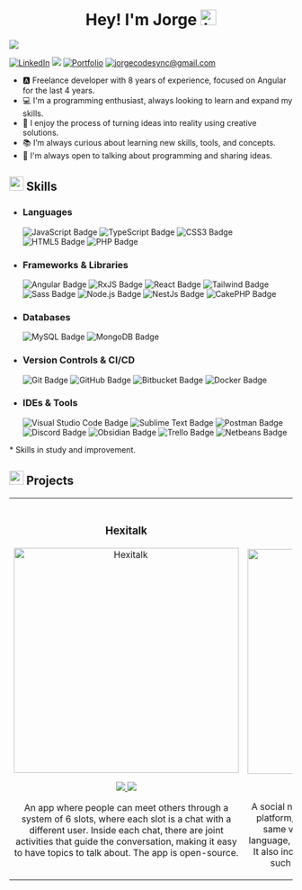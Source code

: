 <h1 align="center"> Hey! I'm Jorge <img src="https://user-images.githubusercontent.com/1303154/88677602-1635ba80-d120-11ea-84d8-d263ba5fc3c0.gif" width="28px" alt="hi"></h1>

[<img src="https://live.staticflickr.com/65535/54086743426_f6f51a8854_h.jpg" />](https://jorge.staycode.dev/)

[![LinkedIn](https://img.shields.io/badge/Jorge%20Estébanez-%230077B5.svg?logo=linkedin&logoColor=white)](https://www.linkedin.com/in/jorge-estebanez-martin/)
![](https://komarev.com/ghpvc/?username=jorge-code-sync&color=b41e6e)
[![Portfolio](https://img.shields.io/badge/Portfolio-a31995.svg?logoColor=white)](https://jorge.staycode.dev/)
[![jorgecodesync@gmail.com](https://img.shields.io/badge/jorgecodesync@gmail.com-7414b5.svg?logoColor=white)](mailto:jorgecodesync@gmail.com)

- 🅰️ Freelance developer with 8 years of experience, focused on Angular for the last 4 years.
- 💻 I'm a programming enthusiast, always looking to learn and expand my skills.
- :seedling: I enjoy the process of turning ideas into reality using creative solutions.
- 📚 I’m always curious about learning new skills, tools, and concepts.
- :speech_balloon: I'm always open to talking about programming and sharing ideas.

## <img src="https://media2.giphy.com/media/QssGEmpkyEOhBCb7e1/giphy.gif?cid=ecf05e47a0n3gi1bfqntqmob8g9aid1oyj2wr3ds3mg700bl&rid=giphy.gif" width ="25"> <b>Skills</b>
- ### Languages
    ![JavaScript Badge](https://img.shields.io/badge/Javascript-323330.svg?&logo=javascript&logoColor=F7DF1E&style=flat)
    ![TypeScript Badge](https://img.shields.io/badge/TypeScript-3178C6?logo=typescript&logoColor=fff&style=flat)
    ![CSS3 Badge](https://img.shields.io/badge/CSS3-1572B6.svg?&logo=css3&logoColor=white&style=flat) 
    ![HTML5 Badge](https://img.shields.io/badge/HTML5-E34F26.svg?&logo=html5&logoColor=white&style=flat) 
    ![PHP Badge](https://custom-icon-badges.demolab.com/badge/PHP-777BB4.svg?logo=php&logoColor=white)

- ### Frameworks & Libraries
    ![Angular Badge](https://img.shields.io/badge/Angular-961a89.svg?&logo=angular&logoColor=white&style=flat)
    ![RxJS Badge](https://img.shields.io/badge/RxJs-B7178C.svg?logo=reactivex&logoColor=white&style=flat)
    ![React Badge](https://img.shields.io/badge/React*-20232a.svg?&logo=react&logoColor=61DAFB&style=flat)
    ![Tailwind Badge](https://img.shields.io/badge/Tailwind-38b2ac.svg?&logo=tailwind-css&logoColor=white&style=flat)
    ![Sass Badge](https://img.shields.io/badge/Sass-ff69b4.svg?&logo=sass&logoColor=white&style=flat)
    ![Node.js Badge](https://img.shields.io/badge/Node.js-393?logo=nodedotjs&logoColor=fff&style=flat)
    ![NestJs Badge](https://img.shields.io/badge/NestJs-e0234e.svg?&logo=nestjs&logoColor=white&style=flat)
    ![CakePHP Badge](https://img.shields.io/badge/CakePHP-e52b3f.svg?&logo=cakephp&logoColor=white&style=flat)

- ### Databases     
    ![MySQL Badge](https://img.shields.io/badge/MySQL-4479a1.svg?&logo=mysql&logoColor=white&style=flat)
    ![MongoDB Badge](https://img.shields.io/badge/MongoDB-4ea94b.svg?&logo=mongodb&logoColor=white&style=flat) 

- ### Version Controls & CI/CD
    ![Git Badge](https://img.shields.io/badge/Git-F05032?logo=git&logoColor=fff&style=flat)
    ![GitHub Badge](https://img.shields.io/badge/GitHub-181717?logo=github&logoColor=fff&style=flat)
    ![Bitbucket Badge](https://img.shields.io/badge/Bitbucket-107cd2?logo=bitbucket&logoColor=fff&style=flat)
    ![Docker Badge](https://img.shields.io/badge/Docker*-2496ED?logo=docker&logoColor=fff&style=flat)

- ### IDEs & Tools
    ![Visual Studio Code Badge](https://img.shields.io/badge/Visual%20Studio%20Code-007ACC?logo=visualstudiocode&logoColor=fff&style=flat)
    ![Sublime Text Badge](https://img.shields.io/badge/Sublime%20Text-FF9800?logo=sublimetext&logoColor=fff&style=flat)
    ![Postman Badge](https://img.shields.io/badge/Postman-FF6C37?logo=postman&logoColor=fff&style=flat)
    ![Discord Badge](https://img.shields.io/badge/Discord-5865F2?logo=discord&logoColor=fff&style=flat)
    ![Obsidian Badge](https://img.shields.io/badge/Obsidian-6539bc?logo=obsidian&logoColor=fff&style=flat)
    ![Trello Badge](https://img.shields.io/badge/Trello-0052CC?logo=trello&logoColor=fff&style=flat)
    ![Netbeans Badge](https://img.shields.io/badge/Netbeans-1b6ac6?style=flat)

<p>* Skills in study and improvement.</p>

## <img src="https://media2.giphy.com/media/QssGEmpkyEOhBCb7e1/giphy.gif?cid=ecf05e47a0n3gi1bfqntqmob8g9aid1oyj2wr3ds3mg700bl&rid=giphy.gif" width ="25"> <b>Projects</b>

<table>
<tr>
<td width="50%">
<h3 align="center">Hexitalk</h3>
<div align="center">
<a href="https://hexitalk.com" target="_blank"><img src="https://live.staticflickr.com/65535/54087191514_d0863ba8c5_c.jpg" width="400" alt="Hexitalk"></a>
<p>
<a href="https://github.com/Hexitalk/hexitalk" target="_blank">
<img src="https://img.shields.io/badge/Github-181717?logo=github&logoColor=white&style=flat">
</a>
<a href="https://hexitalk.com" target="_blank">
<img src="https://img.shields.io/badge/Visit%20website-green?color=891a7e&style=flat">
</a>
</p>
<p>An app where people can meet others through a system of 6 slots, where each slot is a chat with a different user. Inside each chat, there are joint activities that guide the conversation, making it easy to have topics to talk about. The app is open-source.</p>
</div>
                                                                                      
</td>

<td width="50%">
    <br />
<h3 align="center">Foundgamers</h3>
<div align="center">                                       
<a href="https://foundgamers.com" target="_blank"><img src="https://live.staticflickr.com/65535/54087106148_73688a60e0_c.jpg" width="400" alt="Foundgamers"></a>
<br>
<p>
<a href="https://foundgamers.com" target="_blank">
<img src="https://img.shields.io/badge/Visit%20website-green?color=891a7e&style=flat">
</a>
</p>
</p>A social network focused on online gamers. On this platform, users can find other users who play the same video games and form groups based on language, schedules, and play style to play together. It also includes all the features of a social network, such as friendships, messages, posts, etc.</p>
</div>                                                             
</table>   
